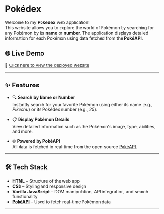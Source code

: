 # Pokédex

Welcome to my **Pokédex** web application!  
This website allows you to explore the world of Pokémon by searching for any Pokémon by its **name** or **number**. The application displays detailed information for each Pokémon using data fetched from the **PokéAPI**.

## 🌐 Live Demo

🔗 [Click here to view the deployed website](#pokedex-afzaldev.vercel.app)
<!-- Replace the '#' above with your actual deployment link -->

---

## ✨ Features

- 🔍 **Search by Name or Number**  
  Instantly search for your favorite Pokémon using either its name (e.g., *Pikachu*) or its Pokédex number (e.g., *25*).

- 📋 **Display Pokémon Details**  
  View detailed information such as the Pokémon's image, type, abilities, and more.

- 🌐 **Powered by PokéAPI**  
  All data is fetched in real-time from the open-source [PokéAPI](https://pokeapi.co/).

---

## 🛠️ Tech Stack

- **HTML** – Structure of the web app  
- **CSS** – Styling and responsive design  
- **Vanilla JavaScript** – DOM manipulation, API integration, and search functionality  
- **[PokéAPI](https://pokeapi.co/)** – Used to fetch real-time Pokémon data

---
